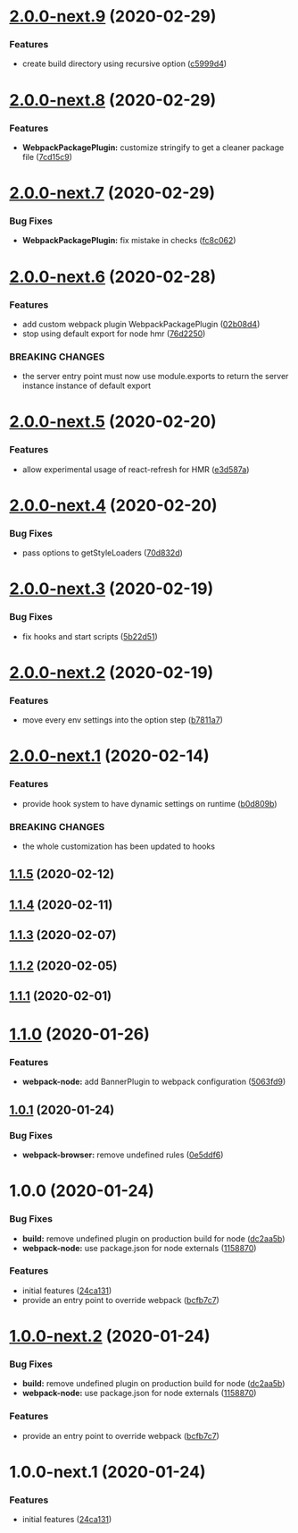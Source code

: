 # [2.0.0-next.9](https://github.com/amille44420/dev-scripts/compare/v2.0.0-next.8...v2.0.0-next.9) (2020-02-29)


### Features

* create build directory using recursive option ([c5999d4](https://github.com/amille44420/dev-scripts/commit/c5999d4418621b893a6321fa682132b6f04c3135))

# [2.0.0-next.8](https://github.com/amille44420/dev-scripts/compare/v2.0.0-next.7...v2.0.0-next.8) (2020-02-29)


### Features

* **WebpackPackagePlugin:** customize stringify to get a cleaner package file ([7cd15c9](https://github.com/amille44420/dev-scripts/commit/7cd15c9e80b386c72d03227c576e246fb5228d66))

# [2.0.0-next.7](https://github.com/amille44420/dev-scripts/compare/v2.0.0-next.6...v2.0.0-next.7) (2020-02-29)


### Bug Fixes

* **WebpackPackagePlugin:** fix mistake in checks ([fc8c062](https://github.com/amille44420/dev-scripts/commit/fc8c062ac91729bc5c9d39cd6a6ce9f724c3e6db))

# [2.0.0-next.6](https://github.com/amille44420/dev-scripts/compare/v2.0.0-next.5...v2.0.0-next.6) (2020-02-28)


### Features

* add custom webpack plugin WebpackPackagePlugin ([02b08d4](https://github.com/amille44420/dev-scripts/commit/02b08d421548a90daca1c9303576144887c29e39))
* stop using default export for node hmr ([76d2250](https://github.com/amille44420/dev-scripts/commit/76d225071fec54b77a8d3a86f69c86884d2e5f63))


### BREAKING CHANGES

* the server entry point must now use module.exports to return the server instance instance of default export

# [2.0.0-next.5](https://github.com/amille44420/dev-scripts/compare/v2.0.0-next.4...v2.0.0-next.5) (2020-02-20)


### Features

* allow experimental usage of react-refresh for HMR ([e3d587a](https://github.com/amille44420/dev-scripts/commit/e3d587ad1dc4f210792185f23aa0d1a3887909b8))

# [2.0.0-next.4](https://github.com/amille44420/dev-scripts/compare/v2.0.0-next.3...v2.0.0-next.4) (2020-02-20)


### Bug Fixes

* pass options to getStyleLoaders ([70d832d](https://github.com/amille44420/dev-scripts/commit/70d832dcd650aed405ca4fa407d483247cf01bc2))

# [2.0.0-next.3](https://github.com/amille44420/dev-scripts/compare/v2.0.0-next.2...v2.0.0-next.3) (2020-02-19)


### Bug Fixes

* fix hooks and start scripts ([5b22d51](https://github.com/amille44420/dev-scripts/commit/5b22d51dc291b90b1804da35fa764131350a08be))

# [2.0.0-next.2](https://github.com/amille44420/dev-scripts/compare/v2.0.0-next.1...v2.0.0-next.2) (2020-02-19)


### Features

* move every env settings into the option step ([b7811a7](https://github.com/amille44420/dev-scripts/commit/b7811a7fc4f406a9da66113b386569e2d6d3d4a7))

# [2.0.0-next.1](https://github.com/amille44420/dev-scripts/compare/v1.1.5...v2.0.0-next.1) (2020-02-14)


### Features

* provide hook system to have dynamic settings on runtime ([b0d809b](https://github.com/amille44420/dev-scripts/commit/b0d809bfcf97d46fd8b894edf10a355488b1fc72))


### BREAKING CHANGES

* the whole customization has been updated to hooks

## [1.1.5](https://github.com/amille44420/dev-scripts/compare/v1.1.4...v1.1.5) (2020-02-12)

## [1.1.4](https://github.com/amille44420/dev-scripts/compare/v1.1.3...v1.1.4) (2020-02-11)

## [1.1.3](https://github.com/amille44420/dev-scripts/compare/v1.1.2...v1.1.3) (2020-02-07)

## [1.1.2](https://github.com/amille44420/dev-scripts/compare/v1.1.1...v1.1.2) (2020-02-05)

## [1.1.1](https://github.com/amille44420/dev-scripts/compare/v1.1.0...v1.1.1) (2020-02-01)

# [1.1.0](https://github.com/amille44420/dev-scripts/compare/v1.0.1...v1.1.0) (2020-01-26)


### Features

* **webpack-node:** add BannerPlugin to webpack configuration ([5063fd9](https://github.com/amille44420/dev-scripts/commit/5063fd9ac3ef07143d18af870ef43046c8019c5d))

## [1.0.1](https://github.com/amille44420/dev-scripts/compare/v1.0.0...v1.0.1) (2020-01-24)


### Bug Fixes

* **webpack-browser:** remove undefined rules ([0e5ddf6](https://github.com/amille44420/dev-scripts/commit/0e5ddf618a5a5d0d08a4e428a8f4d2f0512ec2f8))

# 1.0.0 (2020-01-24)


### Bug Fixes

* **build:** remove undefined plugin on production build for node ([dc2aa5b](https://github.com/amille44420/dev-scripts/commit/dc2aa5b8ccafeae71d667f2e11786271bc399901))
* **webpack-node:** use package.json for node externals ([1158870](https://github.com/amille44420/dev-scripts/commit/1158870a817675d6927969b3eee3984b9d88064f))


### Features

* initial features ([24ca131](https://github.com/amille44420/dev-scripts/commit/24ca131854cf4e8231e0fd90372b564d245c60e6))
* provide an entry point to override webpack ([bcfb7c7](https://github.com/amille44420/dev-scripts/commit/bcfb7c7fc2d0a4bb0b41d7fa3ad52df499c3a4ea))

# [1.0.0-next.2](https://github.com/amille44420/dev-scripts/compare/v1.0.0-next.1...v1.0.0-next.2) (2020-01-24)


### Bug Fixes

* **build:** remove undefined plugin on production build for node ([dc2aa5b](https://github.com/amille44420/dev-scripts/commit/dc2aa5b8ccafeae71d667f2e11786271bc399901))
* **webpack-node:** use package.json for node externals ([1158870](https://github.com/amille44420/dev-scripts/commit/1158870a817675d6927969b3eee3984b9d88064f))


### Features

* provide an entry point to override webpack ([bcfb7c7](https://github.com/amille44420/dev-scripts/commit/bcfb7c7fc2d0a4bb0b41d7fa3ad52df499c3a4ea))

# 1.0.0-next.1 (2020-01-24)


### Features

* initial features ([24ca131](https://github.com/amille44420/dev-scripts/commit/24ca131854cf4e8231e0fd90372b564d245c60e6))
